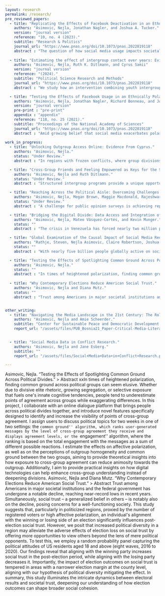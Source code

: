 ```yaml
---
layout: research
permalink: /research/
pre_reviewed_papers:
  - title: "Replicating the Effects of Facebook Deactivation in an Ethnically Polarized Setting."
    authors: "Asimovic, Nejla, Jonathan Nagler, and Joshua A. Tucker."
    version: "journal version"
    reference: "10, no. 4 (2023)."
    subtitle: "Research & Politics"
    journal_url: "https://www.pnas.org/doi/10.1073/pnas.2022819118"
    abstract : "The question of how social media usage impacts societal polarization continues to generate great interest among both the research community and broader public. Nevertheless, there are still very few rigorous empirical studies of the causal impact of social media usage on polarization. To explore this question, we replicate the only published study to date that tests the effects of social media cessation on interethnic attitudes (Asimovic et al., 2021). In a study situated in Bosnia and Herzegovina, the authors found that deactivating from Facebook for a week around genocide commemoration in Bosnia and Herzegovina had a negative effect on users’ attitudes toward ethnic outgroups, with the negative effect driven by users with more ethnically homogenous offline networks. Does this finding extend to other settings? In a pre-registered replication study, we implement the same research design in a different ethnically polarized setting: Cyprus. We are not able to replicate the main effect found in Asimovic et al. (2021): in Cyprus, we cannot reject the null hypothesis of no effect. We do, however, find a significant interaction between the heterogeneity of users’ offline networks and the deactivation treatment within our 2021 subsample, consistent with the pattern from Bosnia and Herzegovina. We also find support for recent findings (Allcott et al., 2020; Asimovic et al., 2021) that Facebook deactivation leads to a reduction in anxiety levels and suggestive evidence of a reduction in knowledge of current news, though the latter is again limited to our 2021 subsample."
    
  - title: "Estimating the effect of intergroup contact over years: Evidence from a youth program in Israel."
    authors: "Asimovic, Nejla, Ruth K. Ditlmann, and Cyrus Samii"
    version: "journal version"
    reference: "(2024)."
    subtitle: "Political Science Research and Methods"
    journal_url: "https://www.pnas.org/doi/10.1073/pnas.2022819118"
    abstract : "We study how an intervention combining youth intergroup contact and sports affects intergroup relations in the context of an active conflict. We first conduct a randomized controlled trial (RCT) of one-year program exposure in Israel. To track effects of a multiyear exposure, we then use machine-learning techniques to fuse the RCT with the observational data gathered on multiyear participants. This analytical approach can help overcome frequent limitations of RCTs, such as modest sample sizes and short observation periods. Our evidence cannot affirm a one-year effect on outgroup regard and ingroup regulation, although we estimate benefits of multiyear exposure among Jewish-Israeli youth, particularly boys. We discuss implications for interventions in contexts of active conflict and group status asymmetry.	"

  - title: "Testing the Effects of Facebook Usage in an Ethnically Polarized Setting."
    authors: "Asimovic, Nejla, Jonathan Nagler, Richard Bonneau, and Joshua A. Tucker."
    version: "journal version"
    pre-print : "pre-print"
    appendix : "appendix"
    reference: "118, no. 25 (2021)."
    subtitle: "Proceedings of the National Academy of Sciences"
    journal_url: "https://www.pnas.org/doi/10.1073/pnas.2022819118"
    abstract : "Amid growing belief that social media exacerbates polarization, little is known about the causal effects of social media on ethnic outgroup attitudes. Through an experiment in Bosnia and Herzegovina where users refrained from Facebook usage during 1 wk of heightened identity salience, we find that—counter expectations—people who deactivated their accounts reported lower outgroup regard than the group that remained active, but this effect was likely conditional on the level of ethnic heterogeneity of respondents’ residence. Additionally, we replicate findings from a study on US users: Deactivation led to a decrease in news knowledge and suggestive improvements in subjective wellbeing. Our findings bring nuance to popular beliefs, frequently dichotomous and simplistic, of social media’s impact on societal dynamics."
    
work_in_progress:
  - title: "Unlocking Outgroup Access Online: Evidence From Cyprus."
    authors: "Asimovic, Nejla."
    status: "Under Review."
    abstract : "In regions with frozen conflicts, where group divisions span not only geographical but also linguistic lines, how does the high cost of accessing the outgroup affect interethnic relations, and how can it be reduced? When constraints hinder access to outgroup members, the online environment provides a distinct opportunity for unmediated and private exposure to the outgroup. Yet, this potential remains particularly unrealized in contexts that are linguistically divided, further exacerbating information disparities. To assess the feasibility and impact of lowering the cost of outgroup access online, I instructed Greek-speaking and Turkish-speaking Cypriots to seek outgroup content of their interest over the course of two weeks, aided by translation tools. The results show significantly improved attitudes and behavioral intentions toward ethnic outgroups, particularly among minority group members and those unaffected by conflict displacement. Complementing experimental data with surveys, interviews, and online discourse analysis, I highlight the positive effects that online immersion in outgroup spaces can have on those with limited offline exposure opportunities. However, this is contingent upon reducing language barriers and providing participants with agency to explore outgroup spaces as they wish. I contend that doing so is especially potent, as it enables the witnessing of conflicts within the outgroup, fosters an awareness of shared similarities, and thus reduces anxiety, ultimately challenging the prevalent perception of the outgroup as uniformly hostile. The findings also highlight the cost of outgroup access as an important factor in explaining differing outcomes in recent studies about the effects of social media usage on ethnic polarization in post-conflict areas."

  - title: "Cross-Group Friends and Feeling Empowered as Keys for the Success of Intergroup Contact Programs in Divided Societies."
    authors: "Asimovic, Nejla and Ruth Ditlmann."
    status: "Under Review."
    abstract : "Structured intergroup programs provide a unique opportunity for youth in divided societies to come together and engage in shared activities. This research examines what makes such programs effective through survey findings from youth participants in an  initiative that embeds intergroup contact in a sports program facilitated by the same global organization across Northern Ireland, Cyprus, Israel, and South Africa. Our hypotheses focus on the pivotal roles of cross-group friendships and empowerment in shaping prejudice reduction, ingroup-oriented reconciliation efforts, and self-efficacy development – outcomes crucial for bridging communities in divided societies. Using structural equation modeling, we find that program duration directly and indirectly influences self-efficacy whereas it influences prejudice reduction and reconciliation efforts only indirectly through cross-group friendships and empowerment. In doing so, this paper highlights what mechanisms are key for the success of  intergroup contact interventions that want to facilitate constructive relations and foster positive change among youth in divided societies."

  - title: "Reaching Across the Political Aisle: Overcoming Challenges in Using Social Media for Recruiting Politically Diverse Respondents."
    authors: "Asimovic, Nejla, Megan Brown, Maggie Macdonald, Rajeshwari Majumdar, and Lena Song." 
    status: "Under Review."
    abstract : "A challenge for public opinion surveys is achieving representativeness of respondents across demographic groups. We test the extent to which ideological alignment with a survey's sponsor shapes differential partisan response and users' choice of whether to participate in a research study on Facebook. While the use of Facebook advertisements for recruitment has increased in recent years and offers potential benefits, it can yield difficulties in recruiting politically representative samples. We recruit respondents for a short survey through two otherwise identical advertisements associated with either New York University (from a liberal state) or the University of Mississippi (from a conservative state). Contrary to our expectations, we don't find an asymmetry in completion rates between self-reported Democrats and Republicans based on the survey sponsor. Nor do we find statistically significant differences in attitudes of respondents across the two survey sponsors when we control for observables."

  - title: "Bridging the Digital Divide: Data Access and Integration of Venezuelan Migrants in Colombia."
    authors: "Asimovic, Nejla, Mateo Vásquez-Cortés, and Kevin Munger."
    status: ""
    abstract : "The crisis in Venezuela has forced nearly two million people to seek refuge in Colombia, creating significant challenges for both the displaced individuals and the Colombian government. A notable hurdle is the limited internet access that impedes the acquisition of crucial information on government programs, economic opportunities, and social networks. In collaboration with Innovations for Poverty Action Colombia and the National Planning Department of Colombia, our study aims to assess the impact of enhanced data access on the lives of Venezuelan migrants in Colombia. Specifically, we seek to measure how improved data access influences their awareness of assistance programs, trust in the government, success in the job market, and overall well-being. To achieve this, we provide mobile data credits to a selected sample of Venezuelan migrants in Colombia who currently lack internet access. Within this sample, a subgroup receives WhatsApp messages directly from a moderator trained by Colombian government officials, with the delivery method varying – some participants receive messages within WhatsApp groups, fostering networking among themselves, while others receive messages directly from the moderator. These messages offer information about available social programs and actively encourage enrollment on an online portal. By analyzing the impact of this intervention through attitudinal and behavioral data, we aim to gain valuable insights that can inform policies to strengthen connections between migrants and host countries. Furthermore, we seek to leverage the widespread use of WhatsApp as a means to enhance public service delivery."

  - title: "Global Examination of the Causal Impact of Social Media Reduction."
    authors: "Rathje, Steven, Nejla Asimovic, Claire Robertson, Joshua A. Tucker, and Jay Van Bavel."
    status: ""
    abstract : "With nearly five billion people globally active on social media platforms, an ongoing debate surrounds its influence on group relations and well-being. However, existing studies often rely on correlational approaches or predominantly focus on samples from the United States or Western Europe. In response to these limitations, we propose a comprehensive global field experiment involving more than 20 countries. In this extensive international collaboration, half of the participants will be randomly assigned to reduce their social media usage (Facebook, X, TikTok, YouTube, and Instagram) for two weeks. Our study aims to empirically test several pre-specified hypotheses concerning the causal impact of social media reduction on intergroup attitudes, well-being, and news knowledge. The global nature of this endeavor will enable us to explore variations in the effects of social media reduction across different world regions, with the intention of advancing the current dichotomous debate on the effects of social media to an examination of conditions under which specific social media effects can be observed. We hope that the outcomes of this global experiment may offer valuable insights into the ongoing debates surrounding the impact of social media on individuals across diverse cultural and political contexts."

  - title: "Testing the Effects of Spotlighting Common Ground Across Political Divides."
    authors: "Asimovic, Nejla."
    status: ""
    abstract : "In times of heightened polarization, finding common ground across political groups can seem elusive. Whether due to divisive elite rhetoric, growing segregation, or selective exposure that fuels one's innate cognitive tendencies, people tend to underestimate points of agreement across groups while exaggerating differences. In this project, I collaborate with an online dialogue platform that brings people across political divides together, and introduce novel features specifically designed to identify and increase the visibility of points of cross-group agreement. I assign users to discuss political topics for two weeks in one of two settings: the ``common ground'' algorithm, which ranks user-generated messages by the level of cross-group agreement they receive and displays agreement levels, or the ``engagement'' algorithm, where the ranking is based on the total engagement with the messages as a sum of different possible reactions. I estimate the effects on affective polarization, as well as on the perceptions of outgroup homogeneity and common ground between the two groups, aiming to provide theoretical insights into how exposure to cross-group agreement can reduce animosity towards the outgroup. Additionally, I aim to provide practical insights on how digital technologies can help enhance cross-group understanding instead of deepening divisions."
  
  - title: "Why Contemporary Elections Reduce American Social Trust."
    authors: "Asimovic, Nejla and Diana Mutz."
    status: ""
    abstract : "Trust among Americans in major societal institutions and the federal government has undergone a notable decline, reaching near-record lows in recent years. Simultaneously, social trust – a generalized belief in others – is notably also on the decline, posing concerns for a well-functioning society. This study suggests that, particularly in politicized regions, proxied by the number of registered voters or high affective polarization, an individual's alignment with the winning or losing side of an election significantly influences post-election social trust. However, we posit that increased political diversity in a region may alleviate the adverse effects of election loss on social trust by offering more opportunities to view others beyond the lens of mere political opponents. To test this, we employ a random probability panel capturing the political attitudes of US residents aged 18 and above (eight waves, 2016 to 2020). Our findings reveal that aligning with the winning party increases social trust in the post-election period, while aligning with the losing party decreases it. Importantly, the impact of election outcomes on social trust is tempered in areas with a narrower election margin at the county level, aligning with our hypothesis of political diversity mitigating the effect. In summary, this study illuminates the intricate dynamics between electoral results and societal trust, deepening our understanding of how election outcomes can shape broader social cohesion."


other_writing:
  - title: "Navigating the Media Landscape in the 21st Century: The Role of Critical Media Literacy in Bosnia and Herzegovina."
    authors: "Asimovic, Nejla and Amie Scheerder."
    subtitle: "Center for Sustainable Peace and Democratic Development."
    report_url: "/assets/files/PUB_Bosnia21_Paper-Critical-Media-Literacy.pdf"
  

  - title: "Social Media Data in Conflict Research."
    authors: "Asimovic, Nejla and Jane Esberg."
    subtitle: ""
    report_url: "/assets/files/Social+Media+Data+in+Conflict+Research.pdf"

---
```




Asimovic, Nejla. “Testing the Effects of Spotlighting Common Ground Across Political Divides.”												> Abstract												xxIn times of heightened polarization, finding common ground across political groups can seem elusive. Whether due to divisive elite rhetoric, growing segregation, or selective exposure that fuels one's innate cognitive tendencies, people tend to underestimate points of agreement across groups while exaggerating differences. In this project, I collaborate with an online dialogue platform that brings people across political divides together, and introduce novel features specifically designed to identify and increase the visibility of points of cross-group agreement. I assign users to discuss political topics for two weeks in one of two settings: the ``common ground'' algorithm, which ranks user-generated messages by the level of cross-group agreement they receive and displays agreement levels, or the ``engagement'' algorithm, where the ranking is based on the total engagement with the messages as a sum of different possible reactions. I estimate the effects on affective polarization, as well as on the perceptions of outgroup homogeneity and common ground between the two groups, aiming to provide theoretical insights into how exposure to cross-group agreement can reduce animosity towards the outgroup. Additionally, I aim to provide practical insights on how digital technologies can help enhance cross-group understanding instead of deepening divisions.
Asimovic, Nejla and Diana Mutz. “Why Contemporary Elections Reduce American Social Trust.”													> Abstract												Trust among Americans in major societal institutions and the federal government has undergone a notable decline, reaching near-record lows in recent years. Simultaneously, social trust – a generalized belief in others – is notably also on the decline, posing concerns for a well-functioning society. This study suggests that, particularly in politicized regions, proxied by the number of registered voters or high affective polarization, an individual's alignment with the winning or losing side of an election significantly influences post-election social trust. However, we posit that increased political diversity in a region may alleviate the adverse effects of election loss on social trust by offering more opportunities to view others beyond the lens of mere political opponents. To test this, we employ a random probability panel capturing the political attitudes of US residents aged 18 and above (eight waves, 2016 to 2020). Our findings reveal that aligning with the winning party increases social trust in the post-election period, while aligning with the losing party decreases it. Importantly, the impact of election outcomes on social trust is tempered in areas with a narrower election margin at the county level, aligning with our hypothesis of political diversity mitigating the effect. In summary, this study illuminates the intricate dynamics between electoral results and societal trust, deepening our understanding of how election outcomes can shape broader social cohesion.
